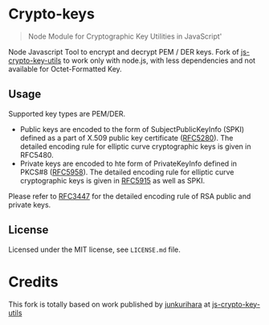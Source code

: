 # Crypto-keys
 > Node Module for Cryptographic Key Utilities in JavaScript'

Node Javascript Tool to encrypt and decrypt PEM / DER keys.
Fork of [js-crypto-key-utils](https://www.npmjs.com/package/js-crypto-key-utils) to work only with node.js,  with less dependencies and not available for Octet-Formatted Key.

## Usage
Supported key types are PEM/DER.   
 * Public keys are encoded to the form of SubjectPublicKeyInfo (SPKI) defined as a part of X.509 public key certificate ([RFC5280](https://tools.ietf.org/html/rfc5280)). The detailed encoding rule for elliptic curve cryptographic keys is given in RFC5480. 
 * Private keys are encoded to hte form of PrivateKeyInfo defined in PKCS#8 ([RFC5958](https://tools.ietf.org/html/rfc5958)). The detailed encoding rule for elliptic curve cryptographic keys is given in [RFC5915](https://tools.ietf.org/html/rfc5915)  as well as SPKI. 

Please refer to [RFC3447](https://tools.ietf.org/html/rfc3447)  for the detailed encoding rule of RSA public and private keys.


## License
Licensed under the MIT license, see `LICENSE.md` file.

# Credits
This fork is totally based on work published by [junkurihara](https://github.com/junkurihara) at [js-crypto-key-utils](https://github.com/junkurihara/jscu/tree/master/packages/js-crypto-key-utils)

